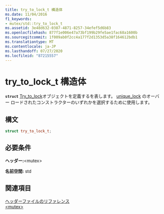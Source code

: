 ```yaml
---
title: try_to_lock_t 構造体
ms.date: 11/04/2016
f1_keywords:
- mutex/std::try_to_lock_t
ms.assetid: 3e48d632-0387-4871-8257-34efef5d6b83
ms.openlocfilehash: 877f1e006e47a73bf199b29fe5ae1fac68a1600b
ms.sourcegitcommit: 1f009ab0f2cc4a177f2d1353d5a38f164612bdb1
ms.translationtype: MT
ms.contentlocale: ja-JP
ms.lasthandoff: 07/27/2020
ms.locfileid: "87215557"
---
```

# <a name="try_to_lock_t-structure"></a>try_to_lock_t 構造体

**`struct`** [Try_to_lock](../standard-library/mutex-functions.md#try_to_lock)オブジェクトを定義するを表します。 [unique_lock](../standard-library/unique-lock-class.md) のオーバー ロードされたコンストラクターのいずれかを選択するために使用します。

## <a name="syntax"></a>構文

```cpp
struct try_to_lock_t;
```

## <a name="requirements"></a>必要条件

**ヘッダー:**\<mutex>

**名前空間:** std

## <a name="see-also"></a>関連項目

[ヘッダーファイルのリファレンス](../standard-library/cpp-standard-library-header-files.md)\
[\<mutex>](../standard-library/mutex.md)
